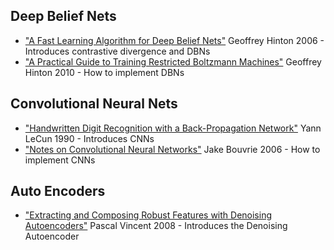 Deep Belief Nets
----------------

* ["A Fast Learning Algorithm for Deep Belief Nets"](http://www.cs.toronto.edu/~hinton/absps/ncfast.pdf) Geoffrey Hinton 2006 - Introduces contrastive divergence and DBNs
* ["A Practical Guide to Training Restricted Boltzmann Machines"](http://www.cs.toronto.edu/~hinton/absps/guideTR.pdf) Geoffrey Hinton 2010 - How to implement DBNs

Convolutional Neural Nets
-------------------------

* ["Handwritten Digit Recognition with a Back-Propagation Network"](http://yann.lecun.com/exdb/publis/pdf/lecun-90c.pdf) Yann LeCun 1990 - Introduces CNNs
* ["Notes on Convolutional Neural Networks"](http://cogprints.org/5869/1/cnn_tutorial.pdf) Jake Bouvrie 2006 - How to implement CNNs

Auto Encoders
-------------

* ["Extracting and Composing Robust Features with Denoising Autoencoders"](http://www.iro.umontreal.ca/~vincentp/Publications/vincent_icml_2008.pdf) Pascal Vincent 2008 - Introduces the Denoising Autoencoder
